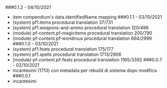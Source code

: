 ###0.1.2 - 04/10/2021
- item compendium's data.identifiedName mapping
###0.1.1 - 03/10/2021
- (system) pf1.items procedural translation 37/731
- (system) pf1.weapons-and-ammo procedural translation 120/496
- (module) pf-content.pf-magicitems procedural translation 200/790
- (module) pf-content.pf-wondrous procedural translation 664/2999
###0.1.0 - 03/10/2021
- (system) pf1.feats procedural translation 175/177
- (system) pf1.spells procedural translation 1713/2906
- (module) pf-content.pf-feats procedural translation 1165/3392
###0.0.7 - 02/10/2021
- incantesimi (1713) con metadata per rebuild di sistema dopo modifica
###0.0.1
- incantesimi